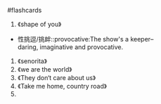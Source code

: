 #flashcards 

1. 《shape of you》

- 性挑逗/挑衅::provocative:The show's a keeper–daring, imaginative and provocative.

1. 《senorita》
2. 《we are the world》
3. 《They don‘t care about us》
4. 《Take me home, country road》
5. 

